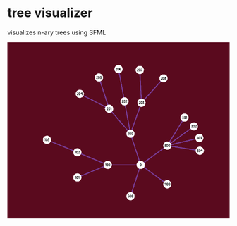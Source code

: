 # tree visualizer

visualizes n-ary trees using SFML

![n-ary tree with five branches](img/screenshot.png)
